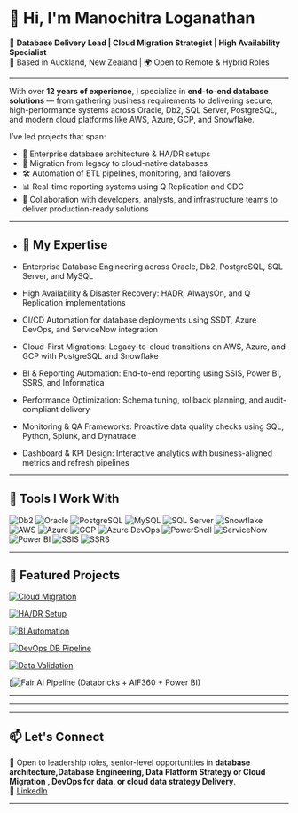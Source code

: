 # 👋 Hi, I'm Manochitra Loganathan

🧠 **Database Delivery Lead | Cloud Migration Strategist | High Availability Specialist**  
📍 Based in Auckland, New Zealand | 🌍 Open to Remote & Hybrid Roles

---

With over **12 years of experience**, I specialize in **end-to-end database solutions** — from gathering business requirements to delivering secure, high-performance systems across Oracle, Db2, SQL Server, PostgreSQL, and modern cloud platforms like AWS, Azure, GCP, and Snowflake.

I’ve led projects that span:

- 📌 Enterprise database architecture & HA/DR setups  
- 🚀 Migration from legacy to cloud-native databases  
- 🛠️ Automation of ETL pipelines, monitoring, and failovers  
- 📊 Real-time reporting systems using Q Replication and CDC  
- 🤝 Collaboration with developers, analysts, and infrastructure teams to deliver production-ready solutions
----
- ## 🧩 My Expertise

- Enterprise Database Engineering across Oracle, Db2, PostgreSQL, SQL Server, and MySQL

- High Availability & Disaster Recovery: HADR, AlwaysOn, and Q Replication implementations

- CI/CD Automation for database deployments using SSDT, Azure DevOps, and ServiceNow integration

- Cloud-First Migrations: Legacy-to-cloud transitions on AWS, Azure, and GCP with PostgreSQL and Snowflake

- BI & Reporting Automation: End-to-end reporting using SSIS, Power BI, SSRS, and Informatica

- Performance Optimization: Schema tuning, rollback planning, and audit-compliant delivery

- Monitoring & QA Frameworks: Proactive data quality checks using SQL, Python, Splunk, and Dynatrace

- Dashboard & KPI Design: Interactive analytics with business-aligned metrics and refresh pipelines

---

## 🔧 Tools I Work With

![Db2](https://img.shields.io/badge/Db2-11.5-blue?logo=ibm)
![Oracle](https://img.shields.io/badge/Oracle-19c-red?logo=oracle)
![PostgreSQL](https://img.shields.io/badge/PostgreSQL-15-blue?logo=postgresql)
![MySQL](https://img.shields.io/badge/MySQL-8.0-blue?logo=mysql)
![SQL Server](https://img.shields.io/badge/SQL%20Server-2019-red?logo=microsoftsqlserver)
![Snowflake](https://img.shields.io/badge/Snowflake-Cloud--Data-blue?logo=snowflake)
![AWS](https://img.shields.io/badge/AWS-Data--Migration-orange?logo=amazonaws)
![Azure](https://img.shields.io/badge/Azure-SQL%20Database-blue?logo=microsoftazure)
![GCP](https://img.shields.io/badge/GCP-BigQuery-yellow?logo=googlecloud)
![Azure DevOps](https://img.shields.io/badge/Azure-DevOps-blue?logo=azuredevops)
![PowerShell](https://img.shields.io/badge/PowerShell-Automation-lightblue)
![ServiceNow](https://img.shields.io/badge/ServiceNow-Ticketing-black?logo=servicenow)
![Power BI](https://img.shields.io/badge/Power--BI-Analytics-yellow?logo=powerbi)
![SSIS](https://img.shields.io/badge/SSIS-ETL-blue?logo=microsoftsqlserver)
![SSRS](https://img.shields.io/badge/SSRS-Reporting-lightblue?logo=microsoftsqlserver)

---

## 📌 Featured Projects



[![Cloud Migration](https://github-readme-stats.vercel.app/api/pin/?username=Manochitra-Loganathan&repo=cloud-database-migration-azure-aws)](https://github.com/Manochitra-Loganathan/cloud-database-migration-azure-aws)

[![HA/DR Setup](https://github-readme-stats.vercel.app/api/pin/?username=Manochitra-Loganathan&repo=ha-replication-setup-financial-db)](https://github.com/Manochitra-Loganathan/ha-replication-setup-financial-db)

[![BI Automation](https://github-readme-stats.vercel.app/api/pin/?username=Manochitra-Loganathan&repo=bi-automation-powerbi-ssis-ssrs)](https://github.com/Manochitra-Loganathan/bi-automation-powerbi-ssis-ssrs)


[![DevOps DB Pipeline](https://github-readme-stats.vercel.app/api/pin/?username=Manochitra-Loganathan&repo=devops-db-pipeline-cicd-ssdt)](https://github.com/Manochitra-Loganathan/devops-db-pipeline-cicd-ssdt)

[![Data Validation](https://github-readme-stats.vercel.app/api/pin/?username=Manochitra-Loganathan&repo=data-validation-framework-sql-python)](https://github.com/Manochitra-Loganathan/data-validation-framework-sql-python)

[![Fair AI Pipeline (Databricks + AIF360 + Power BI)](https://github.com/Manochitra-Loganathan/fair-ai-pipeline-llm-databricks)

---
---



---

## 📫 Let's Connect

💬 Open to leadership roles, senior-level opportunities in **database architecture,Database Engineering, Data Platform Strategy  or Cloud Migration , DevOps for data, or cloud data strategy Delivery**.   
🔗 [LinkedIn](https://www.linkedin.com/in/manochitraloganathan)

---


